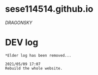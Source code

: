 # sese114514.github.io
*DRAGONSKY*

# DEV log
```
*Elder log has been removed...

2021/05/09 17:07
Rebuild the whole website.
```
